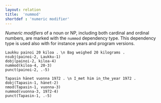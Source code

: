 ```yaml
---
layout: relation
title:  'nummod'
shortdef : 'numeric modifier'
---
```


*Numeric modifiers* of a noun or NP, including both cardinal and
ordinal numbers, are marked with the `nummod` dependency type. This
dependency type is used also with for instance years and program
versions.

<!-- fname:num.pdf -->
~~~ sdparse
Laukku painoi 20 kiloa . \n Bag weighed 20 kilograms .
nsubj(painoi-2, Laukku-1)
dobj(painoi-2, kiloa-4)
nummod(kiloa-4, 20-3)
punct(painoi-2, .-5)
~~~

<!-- fname:num_year.pdf -->
~~~ sdparse
Tapasin hänet vuonna 1972 . \n I_met him in_the_year 1972 .
dobj(Tapasin-1, hänet-2)
nmod(Tapasin-1, vuonna-3)
nummod(vuonna-3, 1972-4)
punct(Tapasin-1, .-5)
~~~
